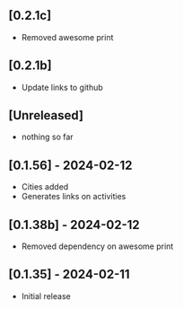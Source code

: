 ## [0.2.1c]
- Removed awesome print 
## [0.2.1b]
- Update links to github
## [Unreleased]
- nothing so far
## [0.1.56] - 2024-02-12
- Cities added
- Generates links on activities

## [0.1.38b] - 2024-02-12
- Removed dependency on awesome print
## [0.1.35] - 2024-02-11

- Initial release

